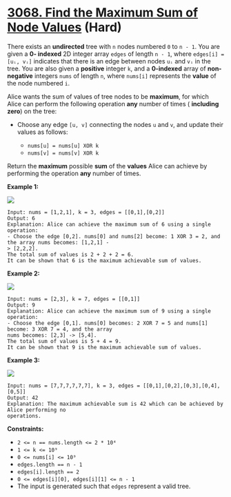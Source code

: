 # [3068. Find the Maximum Sum of Node Values][link] (Hard)

[link]: https://leetcode.com/problems/find-the-maximum-sum-of-node-values/

There exists an **undirected** tree with `n` nodes numbered `0` to `n - 1`. You are given a **0-
indexed** 2D integer array `edges` of length `n - 1`, where `edges[i] = [uᵢ, vᵢ]` indicates that
there is an edge between nodes `uᵢ` and `vᵢ` in the tree. You are also given a **positive** integer
`k`, and a **0-indexed** array of **non-negative** integers `nums` of length `n`, where `nums[i]`
represents the **value** of the node numbered `i`.

Alice wants the sum of values of tree nodes to be **maximum**, for which Alice can perform the
following operation **any** number of times ( **including zero**) on the tree:

- Choose any edge `[u, v]` connecting the nodes `u` and `v`, and update their values as follows:

  - `nums[u] = nums[u] XOR k`
  - `nums[v] = nums[v] XOR k`

Return the **maximum** possible **sum** of the **values** Alice can achieve by performing the
operation **any** number of times.

**Example 1:**

![](https://assets.leetcode.com/uploads/2023/11/09/screenshot-2023-11-10-012513.png)

```
Input: nums = [1,2,1], k = 3, edges = [[0,1],[0,2]]
Output: 6
Explanation: Alice can achieve the maximum sum of 6 using a single operation:
- Choose the edge [0,2]. nums[0] and nums[2] become: 1 XOR 3 = 2, and the array nums becomes: [1,2,1] -
> [2,2,2].
The total sum of values is 2 + 2 + 2 = 6.
It can be shown that 6 is the maximum achievable sum of values.
```

**Example 2:**

![](https://assets.leetcode.com/uploads/2024/01/09/screenshot-2024-01-09-220017.png)

```
Input: nums = [2,3], k = 7, edges = [[0,1]]
Output: 9
Explanation: Alice can achieve the maximum sum of 9 using a single operation:
- Choose the edge [0,1]. nums[0] becomes: 2 XOR 7 = 5 and nums[1] become: 3 XOR 7 = 4, and the array
nums becomes: [2,3] -> [5,4].
The total sum of values is 5 + 4 = 9.
It can be shown that 9 is the maximum achievable sum of values.
```

**Example 3:**

![](https://assets.leetcode.com/uploads/2023/11/09/screenshot-2023-11-10-012641.png)

```
Input: nums = [7,7,7,7,7,7], k = 3, edges = [[0,1],[0,2],[0,3],[0,4],[0,5]]
Output: 42
Explanation: The maximum achievable sum is 42 which can be achieved by Alice performing no
operations.
```

**Constraints:**

- `2 <= n == nums.length <= 2 * 10⁴`
- `1 <= k <= 10⁹`
- `0 <= nums[i] <= 10⁹`
- `edges.length == n - 1`
- `edges[i].length == 2`
- `0 <= edges[i][0], edges[i][1] <= n - 1`
- The input is generated such that `edges` represent a valid tree.
